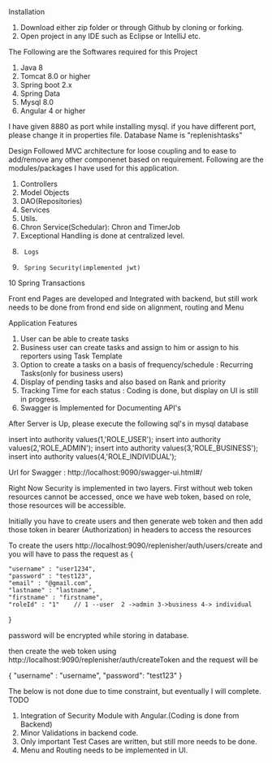 Installation
1. Download either zip folder or through Github  by cloning or forking.
2. Open project in any IDE such as Eclipse or IntelliJ etc.

The Following are the Softwares required for this Project
1. Java 8
2. Tomcat 8.0 or higher
3. Spring boot 2.x
4. Spring Data
5. Mysql 8.0
6. Angular 4 or higher

I have given 8880 as port while installing mysql. if you have different port, please change it in properties file.
Database Name is "replenishtasks"

Design
Followed MVC architecture for loose coupling and to ease to add/remove any other componenet based on requirement. 
Following are the modules/packages I have used for this application.
1.	Controllers
2.	Model Objects
3.	DAO(Repositories)
4.	Services
5.	Utils.
6.	Chron Service(Schedular): Chron and TimerJob
7.	Exceptional Handling is done at centralized level.
8.  	Logs
9.  	Spring Security(implemented jwt)
10  	Spring Transactions

Front end Pages are developed and Integrated with backend, but still work needs to be done from frond end side on alignment, routing  and Menu

Application Features
1.	User can be able to create tasks
2.	Business user can create tasks and assign to him or assign to his reporters using Task Template
3.	Option to create a tasks on a basis of frequency/schedule : Recurring Tasks(only for business users)
4.	Display of pending tasks and also based on Rank and priority
5.	Tracking Time for each status : Coding is done, but display on UI is still in progress.
6.  Swagger is Implemented for Documenting API's

After Server is Up, please execute the following sql's in mysql database

insert into authority values(1,'ROLE_USER');
insert into authority values(2,'ROLE_ADMIN');
insert into authority values(3,'ROLE_BUSINESS');
insert into authority values(4,'ROLE_INDIVIDUAL');

Url for Swagger : http://localhost:9090/swagger-ui.html#/

Right Now Security is implemented in two layers. 
First without web token resources cannot be accessed, once we have web token,  based on role, those resources will be 
accessible.

Initially you have to create users and then generate web token and then add those token in bearer (Authorization) in headers to access the resources

To create the users 
http://localhost:9090/replenisher/auth/users/create and you will have to pass the request as
{
	
	"username" : "user1234",
	"password" : "test123",
	"email" : "@gmail.com",
	"lastname" : "lastname",
	"firstname" : "firstname",
	"roleId" : "1"    // 1 --user  2 ->admin 3->business 4-> individual
	
}

password will be encrypted while storing in database.

then create the web token using
http://localhost:9090/replenisher/auth/createToken and the request will be

{
  "username" : "username",
  "password": "test123"
  }

The below is not  done due to time constraint, but eventually I will complete.
TODO
1.	Integration of Security Module with Angular.(Coding is done from Backend)
2.	Minor Validations in backend code.
3.	Only important Test Cases are written, but still more needs to be done.
4.  Menu and Routing needs to be implemented in UI.



